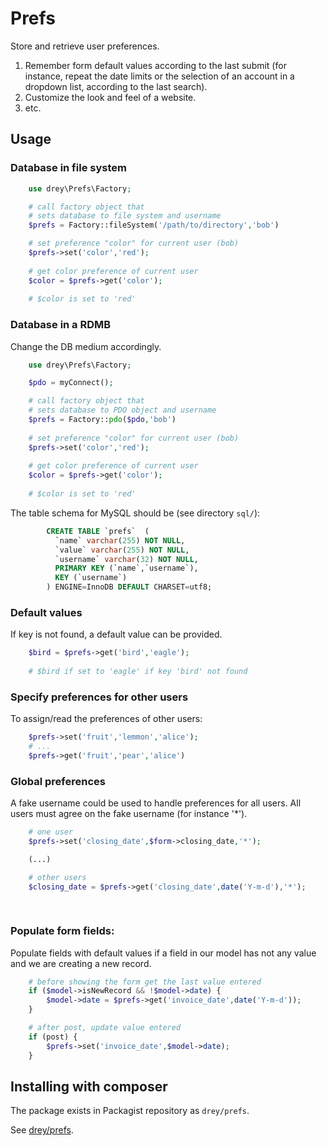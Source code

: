 # Prefs

Store and retrieve user preferences.

1. Remember form default values according
to the last submit (for instance, repeat the date limits
or the selection of an account in a dropdown 
list, according to the last search).
1. Customize the look and
feel of a website. 
1. etc.


## Usage

### Database in file system

```php
    use drey\Prefs\Factory;

    # call factory object that
    # sets database to file system and username
    $prefs = Factory::fileSystem('/path/to/directory','bob') 

    # set preference "color" for current user (bob)
    $prefs->set('color','red');
    
    # get color preference of current user
    $color = $prefs->get('color');
    
    # $color is set to 'red'
```

### Database in a RDMB

Change the DB medium accordingly.

```php
    use drey\Prefs\Factory;

    $pdo = myConnect();

    # call factory object that
    # sets database to PDO object and username
    $prefs = Factory::pdo($pdo,'bob') 
 
    # set preference "color" for current user (bob)
    $prefs->set('color','red');
    
    # get color preference of current user
    $color = $prefs->get('color');
    
    # $color is set to 'red'
```

The table schema for MySQL should be (see directory `sql/`):

```sql
        CREATE TABLE `prefs`  (
          `name` varchar(255) NOT NULL,
          `value` varchar(255) NOT NULL,
          `username` varchar(32) NOT NULL,
          PRIMARY KEY (`name`,`username`),
          KEY (`username`)
        ) ENGINE=InnoDB DEFAULT CHARSET=utf8;
```

### Default values

If key is not found, a default value can be provided.

```php
    $bird = $prefs->get('bird','eagle');
    
    # $bird if set to 'eagle' if key 'bird' not found
```

### Specify preferences for other users

To assign/read the preferences of other users:

```php
    $prefs->set('fruit','lemmon','alice');
    # ...
    $prefs->get('fruit','pear','alice')
```

### Global preferences

A fake username could be used to handle preferences for all users. All
users must agree on the fake username (for instance '*').

```php
    # one user
    $prefs->set('closing_date',$form->closing_date,'*');

    (...)

    # other users
    $closing_date = $prefs->get('closing_date',date('Y-m-d'),'*');
   
 
```

### Populate form fields:

Populate fields with default values if a field in our
model has not any value and we are creating a new record.


```php
    # before showing the form get the last value entered
    if ($model->isNewRecord && !$model->date) {
        $model->date = $prefs->get('invoice_date',date('Y-m-d'));
    }

    # after post, update value entered
    if (post) {
        $prefs->set('invoice_date',$model->date);
    }
```


## Installing with composer


The package exists in Packagist repository as `drey/prefs`.

See [drey/prefs](https://packagist.org/packages/drey/prefs).



